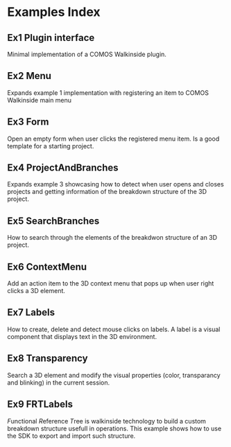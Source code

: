 # Examples Index
## Ex1 Plugin interface
Minimal implementation of a COMOS Walkinside plugin.
## Ex2 Menu
Expands example 1 implementation with registering an item to COMOS Walkinside main menu
## Ex3 Form
Open an empty form when user clicks the registered menu item. Is a good template for a starting project.
## Ex4 ProjectAndBranches
Expands example 3 showcasing how to detect when user opens and closes projects and getting information of the breakdown structure of the 3D project.
## Ex5 SearchBranches
How to search through the elements of the breakdwon structure of an 3D project.
## Ex6 ContextMenu
Add an action item to the 3D context menu that pops up when user right clicks a 3D element.
## Ex7 Labels
How to create, delete and detect mouse clicks on labels.  A label is a visual component that displays text in the 3D environment.
## Ex8 Transparency
Search a 3D element and modify the visual properties (color, transparancy and blinking) in the current session.
## Ex9 FRTLabels
*F*unctional *R*eference *T*ree is walkinside technology to build a custom breakdown structure usefull in operations. This example shows how to use the SDK to export and import such structure.


